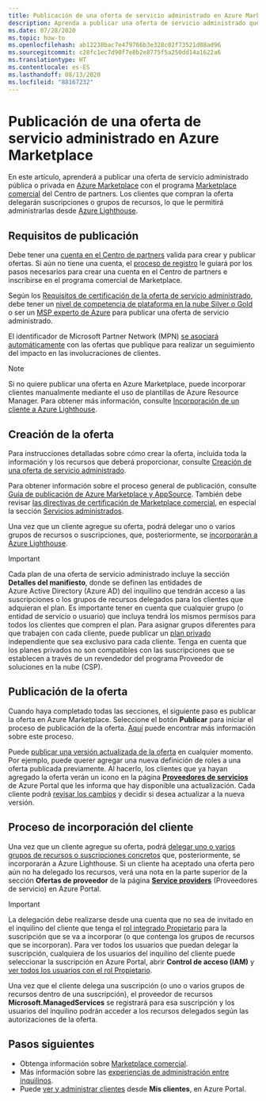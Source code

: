 ```yaml
---
title: Publicación de una oferta de servicio administrado en Azure Marketplace
description: Aprenda a publicar una oferta de servicio administrado que incorpore clientes a Azure Lighthouse.
ms.date: 07/28/2020
ms.topic: how-to
ms.openlocfilehash: ab12238bac7e479766b3e328c02f73521d08ad96
ms.sourcegitcommit: c28fc1ec7d90f7e8b2e8775f5a250dd14a1622a6
ms.translationtype: HT
ms.contentlocale: es-ES
ms.lasthandoff: 08/13/2020
ms.locfileid: "88167232"
---
```

# <a name="publish-a-managed-service-offer-to-azure-marketplace"></a>Publicación de una oferta de servicio administrado en Azure Marketplace

En este artículo, aprenderá a publicar una oferta de servicio administrado pública o privada en [Azure Marketplace](https://azuremarketplace.microsoft.com) con el programa [Marketplace comercial](../../marketplace/partner-center-portal/commercial-marketplace-overview.md) del Centro de partners. Los clientes que compran la oferta delegarán suscripciones o grupos de recursos, lo que le permitirá administrarlas desde [Azure Lighthouse](../overview.md).

## <a name="publishing-requirements"></a>Requisitos de publicación

Debe tener una [cuenta en el Centro de partners](../../marketplace/partner-center-portal/create-account.md) valida para crear y publicar ofertas. Si aún no tiene una cuenta, el [proceso de registro](https://aka.ms/joinmarketplace) le guiará por los pasos necesarios para crear una cuenta en el Centro de partners e inscribirse en el programa comercial de Marketplace.

Según los [Requisitos de certificación de la oferta de servicio administrado](/legal/marketplace/certification-policies#7004-business-requirements), debe tener un [nivel de competencia de plataforma en la nube Silver o Gold](/partner-center/learn-about-competencies) o ser un [MSP experto de Azure](https://partner.microsoft.com/membership/azure-expert-msp) para publicar una oferta de servicio administrado.

El identificador de Microsoft Partner Network (MPN) [se asociará automáticamente](../../cost-management-billing/manage/link-partner-id.md) con las ofertas que publique para realizar un seguimiento del impacto en las involucraciones de clientes.

> [!NOTE]
> Si no quiere publicar una oferta en Azure Marketplace, puede incorporar clientes manualmente mediante el uso de plantillas de Azure Resource Manager. Para obtener más información, consulte [Incorporación de un cliente a Azure Lighthouse](onboard-customer.md).

## <a name="create-your-offer"></a>Creación de la oferta

Para instrucciones detalladas sobre cómo crear la oferta, incluida toda la información y los recursos que deberá proporcionar, consulte [Creación de una oferta de servicio administrado](../../marketplace/partner-center-portal/create-new-managed-service-offer.md).

Para obtener información sobre el proceso general de publicación, consulte [Guía de publicación de Azure Marketplace y AppSource](../../marketplace/marketplace-publishers-guide.md). También debe revisar [las directivas de certificación de Marketplace comercial](/legal/marketplace/certification-policies), en especial la sección [Servicios administrados](/legal/marketplace/certification-policies#700-managed-services).

Una vez que un cliente agregue su oferta, podrá delegar uno o varios grupos de recursos o suscripciones, que, posteriormente, se [incorporarán a Azure Lighthouse](#the-customer-onboarding-process).

> [!IMPORTANT]
> Cada plan de una oferta de servicio administrado incluye la sección **Detalles del manifiesto**, donde se definen las entidades de Azure Active Directory (Azure AD) del inquilino que tendrán acceso a las suscripciones o los grupos de recursos delegados para los clientes que adquieran el plan. Es importante tener en cuenta que cualquier grupo (o entidad de servicio o usuario) que incluya tendrá los mismos permisos para todos los clientes que compren el plan. Para asignar grupos diferentes para que trabajen con cada cliente, puede publicar un [plan privado](../../marketplace/private-offers.md) independiente que sea exclusivo para cada cliente. Tenga en cuenta que los planes privados no son compatibles con las suscripciones que se establecen a través de un revendedor del programa Proveedor de soluciones en la nube (CSP).

## <a name="publish-your-offer"></a>Publicación de la oferta

Cuando haya completado todas las secciones, el siguiente paso es publicar la oferta en Azure Marketplace. Seleccione el botón **Publicar** para iniciar el proceso de publicación de la oferta. [Aquí](../../marketplace/partner-center-portal/create-new-managed-service-offer.md#publish) puede encontrar más información sobre este proceso. 

Puede [publicar una versión actualizada de la oferta](../..//marketplace/partner-center-portal/update-existing-offer.md) en cualquier momento. Por ejemplo, puede querer agregar una nueva definición de roles a una oferta publicada previamente. Al hacerlo, los clientes que ya hayan agregado la oferta verán un icono en la página [**Proveedores de servicios**](view-manage-service-providers.md) de Azure Portal que les informa que hay disponible una actualización. Cada cliente podrá [revisar los cambios](view-manage-service-providers.md#update-service-provider-offers) y decidir si desea actualizar a la nueva versión. 

## <a name="the-customer-onboarding-process"></a>Proceso de incorporación del cliente

Una vez que un cliente agregue su oferta, podrá [delegar uno o varios grupos de recursos o suscripciones concretos](view-manage-service-providers.md#delegate-resources) que, posteriormente, se incorporarán a Azure Lighthouse. Si un cliente ha aceptado una oferta pero aún no ha delegado los recursos, verá una nota en la parte superior de la sección **Ofertas de proveedor** de la página [**Service providers**](view-manage-service-providers.md) (Proveedores de servicio) en Azure Portal.

> [!IMPORTANT]
> La delegación debe realizarse desde una cuenta que no sea de invitado en el inquilino del cliente que tenga el [rol integrado Propietario](../../role-based-access-control/built-in-roles.md#owner) para la suscripción que se va a incorporar (o que contenga los grupos de recursos que se incorporan). Para ver todos los usuarios que puedan delegar la suscripción, cualquiera de los usuarios del inquilino del cliente puede seleccionar la suscripción en Azure Portal, abrir **Control de acceso (IAM)** y [ver todos los usuarios con el rol Propietario](../../role-based-access-control/role-assignments-list-portal.md#list-owners-of-a-subscription).

Una vez que el cliente delega una suscripción (o uno o varios grupos de recursos dentro de una suscripción), el proveedor de recursos **Microsoft.ManagedServices** se registrará para esa suscripción y los usuarios del inquilino podrán acceder a los recursos delegados según las autorizaciones de la oferta.

## <a name="next-steps"></a>Pasos siguientes

- Obtenga información sobre [Marketplace comercial](../../marketplace/partner-center-portal/commercial-marketplace-overview.md).
- Más información sobre las [experiencias de administración entre inquilinos](../concepts/cross-tenant-management-experience.md).
- Puede [ver y administrar clientes](view-manage-customers.md) desde **Mis clientes**, en Azure Portal.
